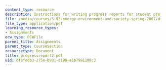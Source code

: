 ```yaml
---
content_type: resource
description: Instructions for writing progress reports for student projects.
file: /media/courses/5-92-energy-environment-and-society-spring-2007/df6fedb3275eb901d199e1b7991108c3_progressreport2.pdf
file_type: application/pdf
learning_resource_types:
- Assignments
ocw_type: OCWFile
parent_title: Assignments
parent_type: CourseSection
resourcetype: Document
title: progressreport2.pdf
uid: df6fedb3-275e-b901-d199-e1b7991108c3
---
```

